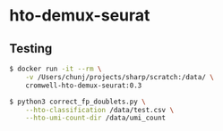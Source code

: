 # hto-demux-seurat

## Testing

```bash
$ docker run -it --rm \
    -v /Users/chunj/projects/sharp/scratch:/data/ \
    cromwell-hto-demux-seurat:0.3
```

```bash
$ python3 correct_fp_doublets.py \
    --hto-classification /data/test.csv \
    --hto-umi-count-dir /data/umi_count
```
